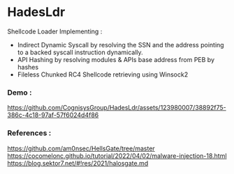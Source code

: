 # HadesLdr
Shellcode Loader Implementing :
- Indirect Dynamic Syscall by resolving the SSN and the address pointing to a backed syscall instruction dynamically.
- API Hashing by resolving modules & APIs base address from PEB by hashes
- Fileless Chunked RC4 Shellcode retrieving using Winsock2

### Demo : 

https://github.com/CognisysGroup/HadesLdr/assets/123980007/38892f75-386c-4c18-97af-57f6024d4f86

### References :
https://github.com/am0nsec/HellsGate/tree/master
https://cocomelonc.github.io/tutorial/2022/04/02/malware-injection-18.html
https://blog.sektor7.net/#!res/2021/halosgate.md
